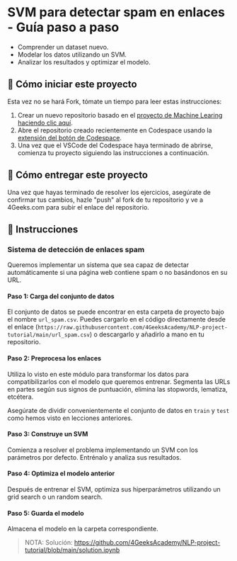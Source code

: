 <!-- hide -->
# SVM para detectar spam en enlaces - Guía paso a paso
<!-- endhide -->

- Comprender un dataset nuevo.
- Modelar los datos utilizando un SVM.
- Analizar los resultados y optimizar el modelo.

## 🌱  Cómo iniciar este proyecto

Esta vez no se hará Fork, tómate un tiempo para leer estas instrucciones:

1. Crear un nuevo repositorio basado en el [proyecto de Machine Learing](https://github.com/4GeeksAcademy/machine-learning-python-template/generate) [haciendo clic aquí](https://github.com/4GeeksAcademy/machine-learning-python-template).
2. Abre el repositorio creado recientemente en Codespace usando la [extensión del botón de Codespace](https://docs.github.com/en/codespaces/developing-in-codespaces/creating-a-codespace-for-a-repository#creating-a-codespace-for-a-repository).
3. Una vez que el VSCode del Codespace haya terminado de abrirse, comienza tu proyecto siguiendo las instrucciones a continuación.

## 🚛 Cómo entregar este proyecto

Una vez que hayas terminado de resolver los ejercicios, asegúrate de confirmar tus cambios, hazle "push" al fork de tu repositorio y ve a 4Geeks.com para subir el enlace del repositorio.

## 📝 Instrucciones

### Sistema de detección de enlaces spam

Queremos implementar un sistema que sea capaz de detectar automáticamente si una página web contiene spam o no basándonos en su URL.

#### Paso 1: Carga del conjunto de datos

El conjunto de datos se puede encontrar en esta carpeta de proyecto bajo el nombre `url_spam.csv`. Puedes cargarlo en el código directamente desde el enlace (`https://raw.githubusercontent.com/4GeeksAcademy/NLP-project-tutorial/main/url_spam.csv`) o descargarlo y añadirlo a mano en tu repositorio.

#### Paso 2: Preprocesa los enlaces

Utiliza lo visto en este módulo para transformar los datos para compatibilizarlos con el modelo que queremos entrenar. Segmenta las URLs en partes según sus signos de puntuación, elimina las stopwords, lematiza, etcétera.

Asegúrate de dividir convenientemente el conjunto de datos en `train` y `test` como hemos visto en lecciones anteriores.

#### Paso 3: Construye un SVM

Comienza a resolver el problema implementando un SVM con los parámetros por defecto. Entrénalo y analiza sus resultados.

#### Paso 4: Optimiza el modelo anterior

Después de entrenar el SVM, optimiza sus hiperparámetros utilizando un grid search o un random search.

#### Paso 5: Guarda el modelo

Almacena el modelo en la carpeta correspondiente.

> NOTA: Solución: https://github.com/4GeeksAcademy/NLP-project-tutorial/blob/main/solution.ipynb
